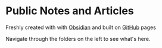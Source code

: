 # Public Notes and Articles

Freshly created with with [Obsidian](https://obsidian.md) and built on [GitHub](https://github.com) pages

Navigate through the folders on the left to see what's here.